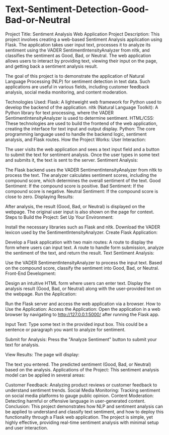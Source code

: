 ﻿# Text-Sentiment-Detection-Good-Bad-or-Neutral
Project Title: Sentiment Analysis Web Application
Project Description:
This project involves creating a web-based Sentiment Analysis application using Flask. The application takes user input text, processes it to analyze its sentiment using the VADER SentimentIntensityAnalyzer from nltk, and classifies the sentiment as Good, Bad, or Neutral. The web application allows users to interact by providing text, viewing their input on the page, and getting back a sentiment analysis result.

The goal of this project is to demonstrate the application of Natural Language Processing (NLP) for sentiment detection in text data. Such applications are useful in various fields, including customer feedback analysis, social media monitoring, and content moderation.

Technologies Used:
Flask: A lightweight web framework for Python used to develop the backend of the application.
nltk (Natural Language Toolkit): A Python library for text processing, where the VADER SentimentIntensityAnalyzer is used to determine sentiment.
HTML/CSS: These technologies are used to build the frontend of the web application, creating the interface for text input and output display.
Python: The core programming language used to handle the backend logic, sentiment analysis, and Flask routes.
How the Project Works:
User Interaction:

The user visits the web application and sees a text input field and a button to submit the text for sentiment analysis.
Once the user types in some text and submits it, the text is sent to the server.
Sentiment Analysis:

The Flask backend uses the VADER SentimentIntensityAnalyzer from nltk to process the text.
The analyzer calculates sentiment scores, including the compound score, which determines the overall sentiment of the text.
Good Sentiment: If the compound score is positive.
Bad Sentiment: If the compound score is negative.
Neutral Sentiment: If the compound score is close to zero.
Displaying Results:

After analysis, the result (Good, Bad, or Neutral) is displayed on the webpage.
The original user input is also shown on the page for context.
Steps to Build the Project:
Set Up Your Environment:

Install the necessary libraries such as Flask and nltk.
Download the VADER lexicon used by the SentimentIntensityAnalyzer.
Create Flask Application:

Develop a Flask application with two main routes:
A route to display the form where users can input text.
A route to handle form submission, analyze the sentiment of the text, and return the result.
Text Sentiment Analysis:

Use the VADER SentimentIntensityAnalyzer to process the input text.
Based on the compound score, classify the sentiment into Good, Bad, or Neutral.
Front-End Development:

Design an intuitive HTML form where users can enter text.
Display the analysis result (Good, Bad, or Neutral) along with the user-provided text on the webpage.
Run the Application:

Run the Flask server and access the web application via a browser.
How to Use the Application:
Access the Application: Open the application in a web browser by navigating to http://127.0.0.1:5000/ after running the Flask app.

Input Text: Type some text in the provided input box. This could be a sentence or paragraph you want to analyze for sentiment.

Submit for Analysis: Press the "Analyze Sentiment" button to submit your text for analysis.

View Results: The page will display:

The text you entered.
The predicted sentiment (Good, Bad, or Neutral) based on the analysis.
Applications of the Project:
This sentiment analysis model can be applied in several areas:

Customer Feedback: Analyzing product reviews or customer feedback to understand sentiment trends.
Social Media Monitoring: Tracking sentiment on social media platforms to gauge public opinion.
Content Moderation: Detecting harmful or offensive language in user-generated content.
Conclusion:
This project demonstrates how NLP and sentiment analysis can be applied to understand and classify text sentiment, and how to deploy this functionality through a Flask web application. The project is simple, yet highly effective, providing real-time sentiment analysis with minimal setup and user interaction.
